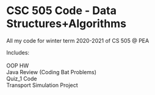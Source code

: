 # CSC 505 Code - Data Structures+Algorithms
 All my code for winter term 2020-2021 of CS 505 @ PEA

Includes:
<br/> <br/> OOP HW  <br/>
Java Review (Coding Bat Problems) <br/>
Quiz_1 Code <br/>
Transport Simulation Project
